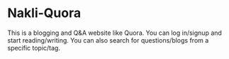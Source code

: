 # Nakli-Quora
This is a blogging and Q&amp;A website like Quora. You can log in/signup and start reading/writing. You can also search for questions/blogs from a specific topic/tag.
